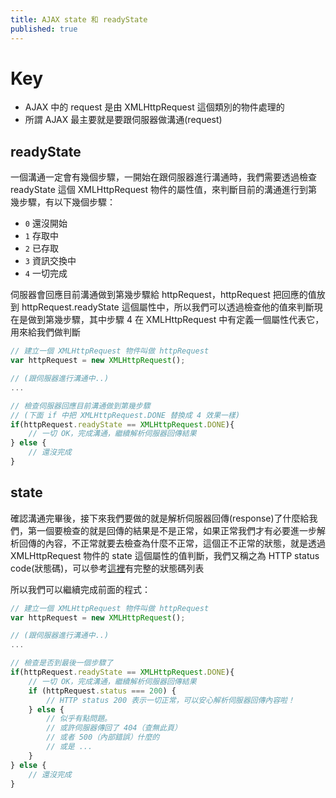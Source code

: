 ```yaml
---
title: AJAX state 和 readyState
published: true
---
```


# Key

- AJAX 中的 request 是由 XMLHttpRequest 這個類別的物件處理的
- 所謂 AJAX 最主要就是要跟伺服器做溝通(request)

## readyState

一個溝通一定會有幾個步驟，一開始在跟伺服器進行溝通時，我們需要透過檢查 readyState 這個 XMLHttpRequest 物件的屬性值，來判斷目前的溝通進行到第幾步驟，有以下幾個步驟：

- `0` 還沒開始
- `1` 存取中
- `2` 已存取
- `3` 資訊交換中
- `4` 一切完成

伺服器會回應目前溝通做到第幾步驟給 httpRequest，httpRequest 把回應的值放到 httpRequest.readyState 這個屬性中，所以我們可以透過檢查他的值來判斷現在是做到第幾步驟，其中步驟 4 在 XMLHttpRequest 中有定義一個屬性代表它，用來給我們做判斷

```javascript
// 建立一個 XMLHttpRequest 物件叫做 httpRequest
var httpRequest = new XMLHttpRequest();

// (跟伺服器進行溝通中..)
...

// 檢查伺服器回應目前溝通做到第幾步驟
// (下面 if 中把 XMLHttpRequest.DONE 替換成 4 效果一樣)
if(httpRequest.readyState == XMLHttpRequest.DONE){
    // 一切 OK，完成溝通，繼續解析伺服器回傳結果
} else {
    // 還沒完成
}
```

## state

確認溝通完畢後，接下來我們要做的就是解析伺服器回傳(response)了什麼給我們，第一個要檢查的就是回傳的結果是不是正常，如果正常我們才有必要進一步解析回傳的內容，不正常就要去檢查為什麼不正常，這個正不正常的狀態，就是透過 XMLHttpRequest 物件的 state 這個屬性的值判斷，我們又稱之為 HTTP status code(狀態碼)，可以參考[這裡](https://zh.wikipedia.org/wiki/HTTP%E7%8A%B6%E6%80%81%E7%A0%81)有完整的狀態碼列表

所以我們可以繼續完成前面的程式：

```javascript
// 建立一個 XMLHttpRequest 物件叫做 httpRequest
var httpRequest = new XMLHttpRequest();

// (跟伺服器進行溝通中..)
...

// 檢查是否到最後一個步驟了
if(httpRequest.readyState == XMLHttpRequest.DONE){
    // 一切 OK，完成溝通，繼續解析伺服器回傳結果
    if (httpRequest.status === 200) {
        // HTTP status 200 表示一切正常，可以安心解析伺服器回傳內容啦！
    } else {
        // 似乎有點問題。
        // 或許伺服器傳回了 404（查無此頁）
        // 或者 500（內部錯誤）什麼的
        // 或是 ...
    }
} else {
    // 還沒完成
}
```
